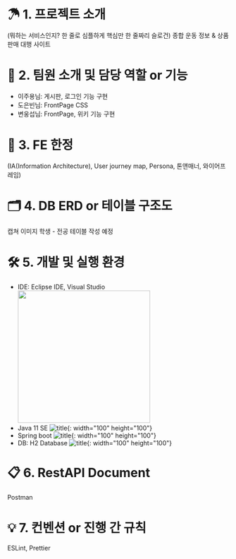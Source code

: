 # ☂ 1. 프로젝트 소개
(뭐하는 서비스인지? 한 줄로 심플하게 핵심만 한 줄짜리 슬로건)
종합 운동 정보 & 상품 판매 대행 사이트

# 🚀 2. 팀원 소개 및 담당 역할 or 기능
- 이주용님: 게시판, 로그인 기능 구현
- 도은빈님: FrontPage CSS
- 변웅섭님: FrontPage, 위키 기능 구현

# 🎨 3. FE 한정
(IA(Information Architecture), User journey map, Persona, 톤앤매너, 와이어프레임)

# 🗂 4. DB ERD or 테이블 구조도
캡쳐 이미지
학생 - 전공 테이블 작성 예정

# 🛠 5. 개발 및 실행 환경
- IDE: Eclipse IDE, Visual Studio <img src="[/img/myImg.png](https://user-images.githubusercontent.com/107213931/192180887-2edc7011-1df2-4f31-8f79-41a93fd3c9fb.png)" width="300" height="300">
- Java 11 SE ![title](https://user-images.githubusercontent.com/107213931/192180938-e7abd829-6a48-49da-925d-4ee6372726f1.png){: width="100" height="100"}
- Spring boot ![title](https://user-images.githubusercontent.com/107213931/192180984-e55048bb-9a95-4d69-a77d-5ac6c92628e6.png){: width="100" height="100"}
- DB: H2 Database ![title](https://user-images.githubusercontent.com/107213931/192181031-681b88f4-8526-4b37-b450-e908b0f42b7d.png){: width="100" height="100"}


# 📋 6. RestAPI Document
Postman

# 💡 7. 컨벤션 or 진행 간 규칙
ESLint, Prettier
